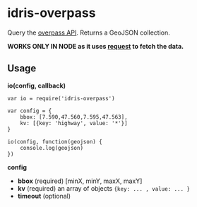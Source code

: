 # idris-overpass

Query the [overpass API](https://wiki.openstreetmap.org/wiki/Overpass_API). Returns a GeoJSON collection.

**WORKS ONLY IN NODE as it uses [request](https://www.npmjs.com/package/request) to fetch the data.**

## Usage

**io(config, callback)**

```
var io = require('idris-overpass')

var config = {
	bbox: [7.590,47.560,7.595,47.563],
	kv: [{key: 'highway', value: '*'}]
}

io(config, function(geojson) {
	console.log(geojson)
})
```

**config**

* **bbox** (required) [minX, minY, maxX, maxY]
* **kv** (required) an array of objects ```{key: ... , value: ... }```
* **timeout** (optional)
